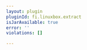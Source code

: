 ```yaml
---
layout: plugin
pluginId: fi.linuxbox.extract
isJarAvailable: true
error: ''
violations: []

---
```


